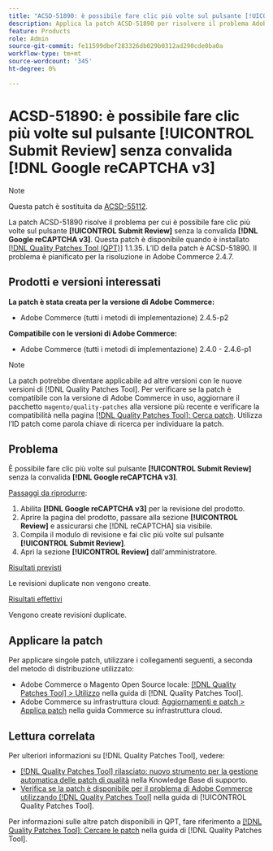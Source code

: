 ```yaml
---
title: "ACSD-51890: è possibile fare clic più volte sul pulsante [!UICONTROL Submit review]"
description: Applica la patch ACSD-51890 per risolvere il problema Adobe Commerce, in cui è possibile fare clic più volte sul pulsante [!UICONTROL Submit Review] senza [!DNL Google reCAPTCHA v3] convalida.
feature: Products
role: Admin
source-git-commit: fe11599dbef283326db029b0312ad290cde0ba0a
workflow-type: tm+mt
source-wordcount: '345'
ht-degree: 0%

---
```


# ACSD-51890: è possibile fare clic più volte sul pulsante **[!UICONTROL Submit Review]** senza convalida **[!DNL Google reCAPTCHA v3]**

>[!NOTE]
>
>Questa patch è sostituita da [ACSD-55112](/help/tools/quality-patches-tool/patches-available-in-qpt/v1-1-42/acsd-55112-submit-review-button-can-be-clicked-multiple-times.md).

La patch ACSD-51890 risolve il problema per cui è possibile fare clic più volte sul pulsante **[!UICONTROL Submit Review]** senza la convalida **[!DNL Google reCAPTCHA v3]**. Questa patch è disponibile quando è installato [[!DNL Quality Patches Tool (QPT)]](https://experienceleague.adobe.com/en/docs/commerce-knowledge-base/kb/announcements/commerce-announcements/magento-quality-patches-released-new-tool-to-self-serve-quality-patches) 1.1.35. L’ID della patch è ACSD-51890. Il problema è pianificato per la risoluzione in Adobe Commerce 2.4.7.

## Prodotti e versioni interessati

**La patch è stata creata per la versione di Adobe Commerce:**

* Adobe Commerce (tutti i metodi di implementazione) 2.4.5-p2

**Compatibile con le versioni di Adobe Commerce:**

* Adobe Commerce (tutti i metodi di implementazione) 2.4.0 - 2.4.6-p1

>[!NOTE]
>
>La patch potrebbe diventare applicabile ad altre versioni con le nuove versioni di [!DNL Quality Patches Tool]. Per verificare se la patch è compatibile con la versione di Adobe Commerce in uso, aggiornare il pacchetto `magento/quality-patches` alla versione più recente e verificare la compatibilità nella pagina [[!DNL Quality Patches Tool]: Cerca patch](https://experienceleague.adobe.com/tools/commerce-quality-patches/index.html). Utilizza l’ID patch come parola chiave di ricerca per individuare la patch.

## Problema

È possibile fare clic più volte sul pulsante **[!UICONTROL Submit Review]** senza la convalida **[!DNL Google reCAPTCHA v3]**.

<u>Passaggi da riprodurre</u>:

1. Abilita **[!DNL Google reCAPTCHA v3]** per la revisione del prodotto.
1. Aprire la pagina del prodotto, passare alla sezione **[!UICONTROL Review]** e assicurarsi che [!DNL reCAPTCHA] sia visibile.
1. Compila il modulo di revisione e fai clic più volte sul pulsante **[!UICONTROL Submit Review]**.
1. Apri la sezione **[!UICONTROL Review]** dall&#39;amministratore.

<u>Risultati previsti</u>

Le revisioni duplicate non vengono create.

<u>Risultati effettivi</u>

Vengono create revisioni duplicate.

## Applicare la patch

Per applicare singole patch, utilizzare i collegamenti seguenti, a seconda del metodo di distribuzione utilizzato:

* Adobe Commerce o Magento Open Source locale: [[!DNL Quality Patches Tool] > Utilizzo](</help/tools/quality-patches-tool/usage.md>) nella guida di [!DNL Quality Patches Tool].
* Adobe Commerce su infrastruttura cloud: [Aggiornamenti e patch > Applica patch](https://experienceleague.adobe.com/docs/commerce-cloud-service/user-guide/develop/upgrade/apply-patches.html) nella guida Commerce su infrastruttura cloud.

## Lettura correlata

Per ulteriori informazioni su [!DNL Quality Patches Tool], vedere:

* [[!DNL Quality Patches Tool] rilasciato: nuovo strumento per la gestione automatica delle patch di qualità](https://experienceleague.adobe.com/en/docs/commerce-knowledge-base/kb/announcements/commerce-announcements/magento-quality-patches-released-new-tool-to-self-serve-quality-patches) nella Knowledge Base di supporto.
* [Verifica se la patch è disponibile per il problema di Adobe Commerce utilizzando  [!DNL Quality Patches Tool]](/help/tools/quality-patches-tool/patches-available-in-qpt/check-patch-for-magento-issue-with-magento-quality-patches.md) nella guida di [!UICONTROL Quality Patches Tool].


Per informazioni sulle altre patch disponibili in QPT, fare riferimento a [[!DNL Quality Patches Tool]: Cercare le patch](<https://experienceleague.adobe.com/tools/commerce-quality-patches/index.html>) nella guida di [!DNL Quality Patches Tool].
